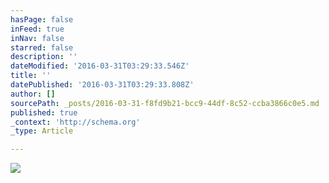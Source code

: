 ```yaml
---
hasPage: false
inFeed: true
inNav: false
starred: false
description: ''
dateModified: '2016-03-31T03:29:33.546Z'
title: ''
datePublished: '2016-03-31T03:29:33.808Z'
author: []
sourcePath: _posts/2016-03-31-f8fd9b21-bcc9-44df-8c52-ccba3866c0e5.md
published: true
_context: 'http://schema.org'
_type: Article

---
```

![](https://the-grid-user-content.s3-us-west-2.amazonaws.com/abab26b6-08cb-4499-a6e0-9ef73681de51.jpg)